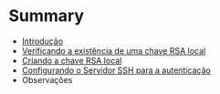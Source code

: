 # Summary

* [Introdução](README.md)
* [Verificando a existência de uma chave RSA local](verificando_a_existencia_de_uma_chave_rsa_local.md)
* [Criando a chave RSA local](criando-chave-rsa-localmd.md)
* [Configurando o Servidor SSH para a autenticação](configurando_o_servidor_ssh_para_a_autenticacao.md)
* Observações

